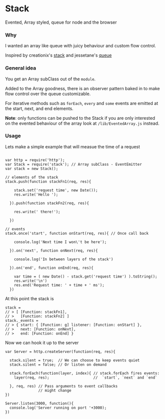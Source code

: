 # Stack

 Evented, Array styled, queue for node and the browser

### Why
  I wanted an array like queue with juicy behaviour and custom flow control.

  Inspired by creationix's [stack](https://www.npmjs.org/package/stack)
  and jessetane's [queue](https://www.npmjs.org/package/queue)

### General idea
  You get an Array subClass out of the `module`.

  Added to the Array goodness, there is an observer pattern baked in to make
  flow control over the queue customizable.

  For iterative methods such as `forEach`, `every` and `some` events are emitted
  at the start, next, and end elements.

  <b>Note</b>: only functions can be pushed to the Stack if you are only interested
  on the evented behaviour of the array look at `/lib/EventedArray.js` instead.

### Usage

 Lets make a simple example that will measue the time of a request

```

var http = require('http');
var Stack = require('stack'); // Array subClass - EventEmitter
var stack = new Stack();

// elements of the stack
stack.push(function stackFn1(req, res){

    stack.set('request time', new Date());
    res.write('Hello ');

  }).push(function stackFn2(req, res){

    res.write(' there!');

  })

// events
stack.once('start', function onStart(req, res){ // Once call back

    console.log('Next time I won\'t be here');

  }).on('next', function onNext(req, res){

    console.log('In between layers of the stack')

  }).on('end', function onEnd(req, res){

    var time = ( new Date() - stack.get('request time') ).toString();
    res.write('\n')
    res.end('Request time: ' + time + ' ms');
  })

```

At this point the stack is
```
stack =
// > [ [Function: stackFn1],
// >   [Function: stackFn2] ]
stack._events =
// > { start: { [Function: g] listener: [Function: onStart] },
// >   next: [Function: onNext],
// >   end: [Function: onEnd] }
```

Now we can hook it up to the server
```
var Server = http.createServer(function(req, res){

  stack.silent = true;  // We can choose to keep events quiet
  stack.silent = false; // Or listen on demand

  stack.forEach(function(layer, index){ // stack.forEach fires events:
    layer(req, res);                    //  `start`, `next` and `end`

  }, req, res) // Pass arguments to event callbacks
               // might change
})

Server.listen(3000, function(){
  console.log('Server running on port '+3000);
})
```